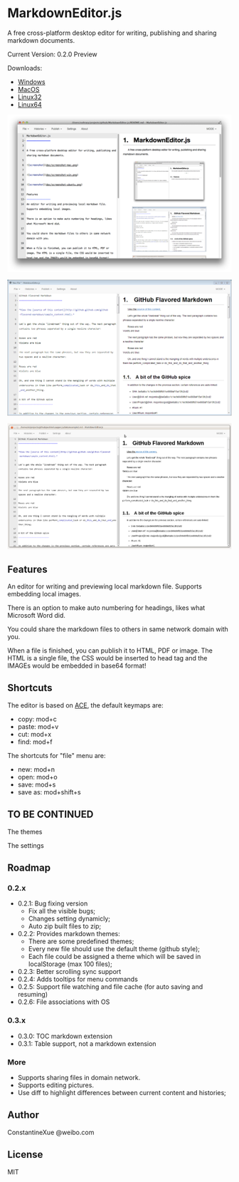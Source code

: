MarkdownEditor.js
=================

A free cross-platform desktop editor for writing, publishing and sharing markdown documents.

Current Version: 0.2.0 Preview

Downloads:

- [Windows](https://sourceforge.net/projects/markdowneditor-js/files/0.2.0/MarkdownEditor-win.zip/download)
- [MacOS](https://sourceforge.net/projects/markdowneditor-js/files/0.2.0/MarkdownEditor-mac.zip/download)
- [Linux32](https://sourceforge.net/projects/markdowneditor-js/files/0.2.0/MarkdownEditor-linux32.zip/download)
- [Linux64](https://sourceforge.net/projects/markdowneditor-js/files/0.2.0/MarkdownEditor-linux64.zip/download)

![screenshot](doc/screenshot-mac.png)

![screenshot](doc/screenshot-win.png)

![screenshot](doc/screenshot-ubuntu.png)

Features
-----------------
An editor for writing and previewing local markdown file. Supports embedding local images.

There is an option to make auto numbering for headings, likes what Microsoft Word did.

You could share the markdown files to others in same network domain with you.

When a file is finished, you can publish it to HTML, PDF or image. The HTML is a single file, the CSS would be inserted to head tag and the IMAGEs would be embedded in base64 format!

Shortcuts
-----------------
The editor is based on [ACE](http://ace.c9.io/), the default keymaps are:
- copy: mod+c
- paste: mod+v
- cut: mod+x
- find: mod+f

The shortcuts for "file" menu are:
- new: mod+n
- open: mod+o
- save: mod+s
- save as: mod+shift+s

TO BE CONTINUED
-----------------
The themes

The settings

Roadmap
-----------------
### 0.2.x
- 0.2.1: Bug fixing version
    - Fix all the visible bugs;
    - Changes setting dynamicly;
    - Auto zip built files to zip;
- 0.2.2: Provides markdown themes:
    - There are some predefined themes;
    - Every new file should use the default theme (github style);
    - Each file could be assigned a theme which will be saved in localStorage (max 100 files);
- 0.2.3: Better scrolling sync support
- 0.2.4: Adds tooltips for menu commands
- 0.2.5: Support file watching and file cache (for auto saving and resuming)
- 0.2.6: File associations with OS

### 0.3.x
- 0.3.0: TOC markdown extension
- 0.3.1: Table support, not a markdown extension

### More
- Supports sharing files in domain network.
- Supports editing pictures.
- Use diff to highlight differences between current content and histories;

Author
-----------------
ConstantineXue @weibo.com

License
-----------------
MIT